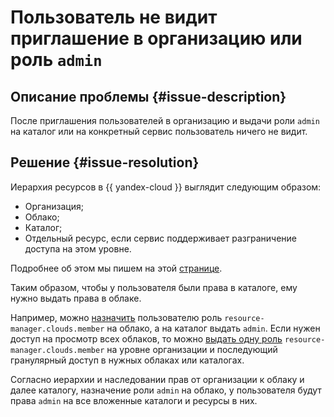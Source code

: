 # Пользователь не видит приглашение в организацию или роль `admin`


## Описание проблемы {#issue-description}

После приглашения пользователей в организацию и выдачи роли `admin` на каталог или на конкретный сервис пользователь ничего не видит.

## Решение {#issue-resolution}

Иерархия ресурсов в {{ yandex-cloud }} выглядит следующим образом:

* Организация;
* Облако;
* Каталог;
* Отдельный ресурс, если сервис поддерживает разграничение доступа на этом уровне.

Подробнее об этом мы пишем на этой [странице](../../../resource-manager/concepts/resources-hierarchy.md).

Таким образом, чтобы у пользователя были права в каталоге, ему нужно выдать права в облаке.

Например, можно [назначить](../../../iam/operations/roles/grant.md#access-to-user) пользователю роль `resource-manager.clouds.member` на облако, а на каталог выдать `admin`. Если нужен доступ на просмотр всех облаков, то можно  [выдать одну роль](../../../iam/security/#cloud-member) `resource-manager.clouds.member` на уровне организации и последующий гранулярный доступ в нужных облаках или каталогах.

Согласно иерархии и наследовании прав от организации к облаку и далее каталогу, назначение роли `admin` на облако, у пользователя будут права `admin` на все вложенные каталоги и ресурсы в них.
